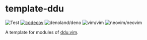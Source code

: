# template-ddu

<!-- deno-fmt-ignore-start -->

![Test](https://github.com/hasundue/template-ddu/actions/workflows/ci.yml/badge.svg)
[![codecov](https://codecov.io/gh/hasundue/template-ddu/branch/main/graph/badge.svg?token=7BS432RAXB)](https://codecov.io/gh/hasundue/template-ddu)
![denoland/deno](https://img.shields.io/badge/Deno-v1.32.3-informational?logo=deno) <!-- @denopendabot denoland/deno -->
![vim/vim](https://img.shields.io/badge/Vim-stable-informational?logo=vim)
![neovim/neovim](https://img.shields.io/badge/Neovim-stable-informational?logo=neovim)

<!-- deno-fmt-ignore-end -->

A template for modules of [ddu.vim](https://github.com/Shougo/ddu.vim).
